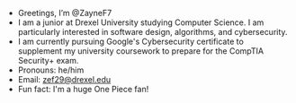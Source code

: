- Greetings, I’m @ZayneF7
- I am a junior at Drexel University studying Computer Science. I am particularly interested in software design, algorithms, and cybersecurity. 
- I am currently pursuing Google's Cybersecurity certificate to supplement my university coursework to prepare for the CompTIA Security+ exam.
- Pronouns: he/him
- Email: zef29@drexel.edu
- Fun fact: I'm a huge One Piece fan!

<!---
ZayneF7/ZayneF7 is a ✨ special ✨ repository because its `README.md` (this file) appears on your GitHub profile.
You can click the Preview link to take a look at your changes.
--->
